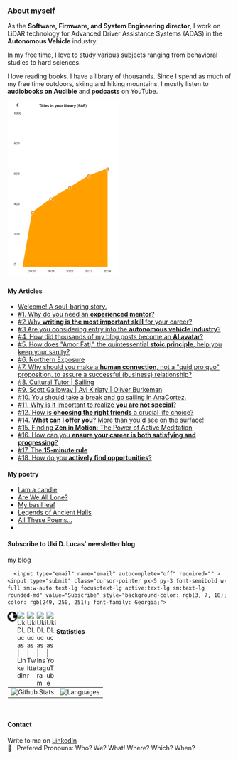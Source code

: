 ### About myself 

As the **Software, Firmware, and System Engineering director**, I work on LiDAR technology for Advanced Driver Assistance Systems (ADAS) in the **Autonomous Vehicle** industry.

In my free time, I love to study various subjects ranging from behavioral studies to hard sciences.

I love reading books. I have a library of thousands. 
Since I spend as much of my free time outdoors, skiing and hiking mountains, I mostly listen to **audiobooks on Audible** and **podcasts** on YouTube.

<img src="https://github.com/UkiDLucas/UkiDLucas/blob/main/audible.jpg" width="250" />



#### My Articles 
-  [Welcome! A soul-baring story.](https://ukidlucas.beehiiv.com/p/welcome)
-  [#1. Why do you need an **experienced mentor**?](https://ukidlucas.beehiiv.com/p/uki-d-lucas-adventures-science-meditations-1)
-  [#2 Why **writing is the most important skill** for your career?](https://ukidlucas.beehiiv.com/p/important-skill-career-startup-personal-growth)
-  [#3 Are you considering entry into the **autonomous vehicle industry**?](https://ukidlucas.beehiiv.com/p/entering-autonomous-vehicle-industry-start-3)
-  [#4. How did thousands of my blog posts become an **AI avatar**?](https://ukidlucas.beehiiv.com/p/thousands-blog-posts-became-ai-avatar-4)
-  [#5. How does "Amor Fati," the quintessential **stoic principle**, help you keep your sanity?](https://ukidlucas.beehiiv.com/p/amor-fati-quintessential-stoic-principle-5)
-  [#6. Northern Exposure](https://ukidlucas.beehiiv.com/p/6-norther-exposure)
-  [#7. Why should you make a **human connection**, not a "quid pro quo" proposition, to assure a successful (business) relationship?](https://ukidlucas.beehiiv.com/p/7-make-human-connection-not-quid-pro-quo-proposition)
-  [#8. Cultural Tutor | Sailing](https://ukidlucas.beehiiv.com/p/8-letters)
-  [#9. Scott Galloway | Avi Kiriaty | Oliver Burkeman](https://ukidlucas.beehiiv.com/p/9-ukis-stoa-sophia-scott-galloway-avi-kiriaty-oliver-burkeman)
-  [#10. You should take a break and go sailing in AnaCortez.](https://ukidlucas.beehiiv.com/p/10-ukis-stoa-sophia-anacortez-sailing)
-  [#11. Why is it important to realize **you are not special**?](https://ukidlucas.beehiiv.com/p/11-ukis-stoa-sophia-response-feedback)
-  [#12. How is **choosing the right friends** a crucial life choice?](https://ukidlucas.beehiiv.com/p/12-ukis-stoa-sophia-celebrating-friendship)
-  [#14. **What can I offer you**? More than you'd see on the surface!](https://ukidlucas.beehiiv.com/p/14-can-offer-youd-see-surface)
-  [#15. Finding **Zen in Motion**: The Power of Active Meditation](https://ukidlucas.beehiiv.com/p/finding-zen-motion-power-active-meditation)
-  [#16. How can you **ensure your career is both satisfying and progressing**?](https://ukidlucas.beehiiv.com/p/16-can-ensure-career-satisfying-progressing)
-  [#17. The **15-minute rule**](https://ukidlucas.beehiiv.com/p/17-15minute-rule)
-  [#18. How do you **actively find opportunities**?](https://ukidlucas.beehiiv.com/p/18-actively-find-opportunities)

#### My poetry
-  [I am a candle](https://ukidlucas.beehiiv.com/p/i-am-a-candle)
-  [Are We All Lone?](https://ukidlucas.beehiiv.com/p/are-we-all-lone)
-  [My basil leaf](https://ukidlucas.beehiiv.com/p/my-basil-leaf-poem)
-  [Legends of Ancient Halls](https://ukidlucas.beehiiv.com/p/legends-of-ancient-halls)
-  [All These Poems…](https://ukidlucas.beehiiv.com/p/all-these-poems)
-  


#### Subscribe to Uki D. Lucas' newsletter blog
[my blog](https://ukidlucas.beehiiv.com/)

<form method="post" action="https://ukidlucas.beehiiv.com/create"  data-np-autofill-form-type="subscribe" data-np-checked="1" data-np-watching="1">
  <input hidden="" name="ref" value="">
  <input hidden="" name="bhba" value="">
  <input hidden="" name="visit_token" value="d5c5f8b4-d6fe-48a8-95ed-a7f785c087d8">
  <input name="redirect_path" type="hidden" value="/subscribe?recommendations=true&amp;email=UkiDLucas%40gmail.com">
  <input name="sent_from_orchid" type="hidden" value="true">
  <input name="fallback_path" type="hidden" value="/">
  <input name="is_recaptcha_enabled" type="hidden" value="true">
  <input name="double_opt" type="hidden" value="false">
  <input name="trigger_redirect" type="hidden" value="true">
  <input hidden="" name="subscribe_error_message" value="Oops, something went wrong.">
  <input hidden="" name="subscribe_success_message" value="Subscribed!">

      <input type="email" name="email" autocomplete="off" required="" >
    <input type="submit" class="cursor-pointer px-5 py-3 font-semibold w-full sm:w-auto text-lg focus:text-lg active:text-lg sm:text-lg rounded-md" value="Subscribe" style="background-color: rgb(3, 7, 18); color: rgb(249, 250, 251); font-family: Georgia;">
  </form>




[<img align="left" alt="UkiDLucas" width="22px" src="https://raw.githubusercontent.com/iconic/open-iconic/master/svg/globe.svg" />][website]
[<img align="left" alt="UkiDLucas | LinkedIn" width="22px" src="https://cdn.jsdelivr.net/npm/simple-icons@v3/icons/linkedin.svg" />][linkedin]
[<img align="left" alt="UkiDLucas | Twitter" width="22px" src="https://cdn.jsdelivr.net/npm/simple-icons@v3/icons/twitter.svg" />][twitter]
[<img align="left" alt="UkiDLucas | Instagram" width="22px" src="https://cdn.jsdelivr.net/npm/simple-icons@v3/icons/instagram.svg" />][instagram]
[<img align="left" alt="UkiDLucas | YouTube" width="22px" src="https://cdn.jsdelivr.net/npm/simple-icons@v3/icons/youtube.svg" />][youtube]










<br />

#### Statistics 
<!-- https://github.com/anuraghazra/github-readme-stats -->
<table style="border: 1px solid transparent" >
<tr>
  <td>
      <img alt="Github Stats" 
       src="https://github-readme-stats.vercel.app/api?username=UkiDLucas&show_icons=true&hide_border=true&count_private=true&include_all_commits=true&hide=contribs" 
       />
  </td>
  <td>
      <img alt="Languages" 
       src="https://github-readme-stats.vercel.app/api/top-langs/?username=UkiDLucas&layout=pie&langs_count=20&count_private=true&include_all_commits=true&hide_border=true&hide=HTML,jupyter%20notebook,LilyPond,JavaScript,CSS,MakeFile,Tex,C,Make,CMake,Rust&size_weight=0.4&count_weight=0.6" 
       />
    
  </td>
</tr>
 
 
<table>
   

<br />
 

#### Contact
Write to me on [LinkedIn][linkedin] <br/>
🙈  &nbsp; Prefered Pronouns: Who? We? What! Where? Which? When? <br/>        
 

<!-- Complete list of emoji: https://gist.github.com/rxaviers/7360908 -->


 
 
[website]: https://github.com/UkiDLucas
[medium]: https://UkiDLucas.medium.com/
[twitter]: https://twitter.com/UkiDLucas
[youtube]: https://youtube.com/UkiDLucas
[instagram]: https://instagram.com/UkiDLucas
[linkedin]: https://linkedin.com/in/UkiDLucas
[google scholar]: https://scholar.google.com/citations?hl=en&user=hBKIwg4AAAAJ&view_op=list_works&sortby=pubdate
